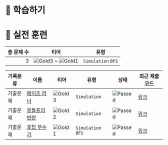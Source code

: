 # 📖 학습하기

# 🥇 실전 훈련
|총 문제 수|티어|유형|
|---:|---|---|
|3|![Gold3][g3] ~ ![Gold1][g1]|`Simulation` `BFS`|

|기록분류|이름|티어|유형|상태|최근 제출 코드|
|---|---|---|---|---|---|
|기출문제|[메이즈 러너](https://www.codetree.ai/training-field/frequent-problems/problems/maze-runner)|![Gold3][g3]|`Simulation`|![Passed][passed]|[링크](https://github.com/ohbumjun/codetree-TILs/blob/main/241011/%EB%A9%94%EC%9D%B4%EC%A6%88%20%EB%9F%AC%EB%84%88/maze-runner.cpp)|
|기출문제|[루돌프의 반란](https://www.codetree.ai/training-field/frequent-problems/problems/rudolph-rebellion)|![Gold2][g2]|`Simulation`|![Passed][passed]|[링크](https://github.com/ohbumjun/codetree-TILs/blob/main/241011/%EB%A3%A8%EB%8F%8C%ED%94%84%EC%9D%98%20%EB%B0%98%EB%9E%80/rudolph-rebellion.cpp)|
|기출문제|[포탑 부수기](https://www.codetree.ai/training-field/frequent-problems/problems/destroy-the-turret)|![Gold1][g1]|`Simulation` `BFS`|![Passed][passed]|[링크](https://github.com/ohbumjun/codetree-TILs/blob/main/241011/%ED%8F%AC%ED%83%91%20%EB%B6%80%EC%88%98%EA%B8%B0/destroy-the-turret.cpp)|










[b5]: https://img.shields.io/badge/Bronze_5-%235D3E31.svg
[b4]: https://img.shields.io/badge/Bronze_4-%235D3E31.svg
[b3]: https://img.shields.io/badge/Bronze_3-%235D3E31.svg
[b2]: https://img.shields.io/badge/Bronze_2-%235D3E31.svg
[b1]: https://img.shields.io/badge/Bronze_1-%235D3E31.svg
[s5]: https://img.shields.io/badge/Silver_5-%23394960.svg
[s4]: https://img.shields.io/badge/Silver_4-%23394960.svg
[s3]: https://img.shields.io/badge/Silver_3-%23394960.svg
[s2]: https://img.shields.io/badge/Silver_2-%23394960.svg
[s1]: https://img.shields.io/badge/Silver_1-%23394960.svg
[g5]: https://img.shields.io/badge/Gold_5-%23FFC433.svg
[g4]: https://img.shields.io/badge/Gold_4-%23FFC433.svg
[g3]: https://img.shields.io/badge/Gold_3-%23FFC433.svg
[g2]: https://img.shields.io/badge/Gold_2-%23FFC433.svg
[g1]: https://img.shields.io/badge/Gold_1-%23FFC433.svg
[p5]: https://img.shields.io/badge/Platinum_5-%2376DDD8.svg
[p4]: https://img.shields.io/badge/Platinum_4-%2376DDD8.svg
[p3]: https://img.shields.io/badge/Platinum_3-%2376DDD8.svg
[p2]: https://img.shields.io/badge/Platinum_2-%2376DDD8.svg
[p1]: https://img.shields.io/badge/Platinum_1-%2376DDD8.svg
[passed]: https://img.shields.io/badge/Passed-%23009D27.svg
[failed]: https://img.shields.io/badge/Failed-%23D24D57.svg
[easy]: https://img.shields.io/badge/쉬움-%235cb85c.svg?for-the-badge
[medium]: https://img.shields.io/badge/보통-%23FFC433.svg?for-the-badge
[hard]: https://img.shields.io/badge/어려움-%23D24D57.svg?for-the-badge